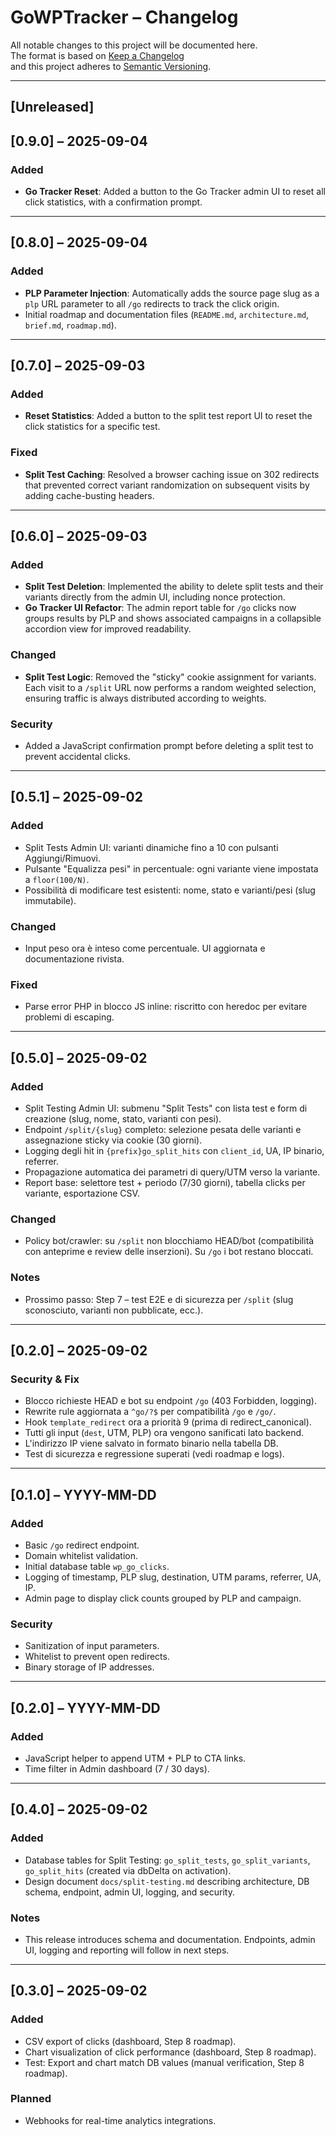 # GoWPTracker – Changelog

All notable changes to this project will be documented here.  
The format is based on [Keep a Changelog](https://keepachangelog.com/)  
and this project adheres to [Semantic Versioning](https://semver.org/).

---

## [Unreleased]

## [0.9.0] – 2025-09-04
### Added
- **Go Tracker Reset**: Added a button to the Go Tracker admin UI to reset all click statistics, with a confirmation prompt.

---

## [0.8.0] – 2025-09-04
### Added
- **PLP Parameter Injection**: Automatically adds the source page slug as a `plp` URL parameter to all `/go` redirects to track the click origin.
- Initial roadmap and documentation files (`README.md`, `architecture.md`, `brief.md`, `roadmap.md`).

---

## [0.7.0] – 2025-09-03
### Added
- **Reset Statistics**: Added a button to the split test report UI to reset the click statistics for a specific test.

### Fixed
- **Split Test Caching**: Resolved a browser caching issue on 302 redirects that prevented correct variant randomization on subsequent visits by adding cache-busting headers.

---

## [0.6.0] – 2025-09-03
### Added
- **Split Test Deletion**: Implemented the ability to delete split tests and their variants directly from the admin UI, including nonce protection.
- **Go Tracker UI Refactor**: The admin report table for `/go` clicks now groups results by PLP and shows associated campaigns in a collapsible accordion view for improved readability.

### Changed
- **Split Test Logic**: Removed the "sticky" cookie assignment for variants. Each visit to a `/split` URL now performs a random weighted selection, ensuring traffic is always distributed according to weights.

### Security
- Added a JavaScript confirmation prompt before deleting a split test to prevent accidental clicks.

---

## [0.5.1] – 2025-09-02
### Added
- Split Tests Admin UI: varianti dinamiche fino a 10 con pulsanti Aggiungi/Rimuovi.
- Pulsante "Equalizza pesi" in percentuale: ogni variante viene impostata a `floor(100/N)`.
- Possibilità di modificare test esistenti: nome, stato e varianti/pesi (slug immutabile).

### Changed
- Input peso ora è inteso come percentuale. UI aggiornata e documentazione rivista.

### Fixed
- Parse error PHP in blocco JS inline: riscritto con heredoc per evitare problemi di escaping.

---

## [0.5.0] – 2025-09-02
### Added
- Split Testing Admin UI: submenu "Split Tests" con lista test e form di creazione (slug, nome, stato, varianti con pesi).
- Endpoint `/split/{slug}` completo: selezione pesata delle varianti e assegnazione sticky via cookie (30 giorni).
- Logging degli hit in `{prefix}go_split_hits` con `client_id`, UA, IP binario, referrer.
- Propagazione automatica dei parametri di query/UTM verso la variante.
- Report base: selettore test + periodo (7/30 giorni), tabella clicks per variante, esportazione CSV.

### Changed
- Policy bot/crawler: su `/split` non blocchiamo HEAD/bot (compatibilità con anteprime e review delle inserzioni). Su `/go` i bot restano bloccati.

### Notes
- Prossimo passo: Step 7 – test E2E e di sicurezza per `/split` (slug sconosciuto, varianti non pubblicate, ecc.).

---

## [0.2.0] – 2025-09-02
### Security & Fix
- Blocco richieste HEAD e bot su endpoint `/go` (403 Forbidden, logging).
- Rewrite rule aggiornata a `^go/?$` per compatibilità `/go` e `/go/`.
- Hook `template_redirect` ora a priorità 9 (prima di redirect_canonical).
- Tutti gli input (`dest`, UTM, PLP) ora vengono sanificati lato backend.
- L'indirizzo IP viene salvato in formato binario nella tabella DB.
- Test di sicurezza e regressione superati (vedi roadmap e logs).

---

## [0.1.0] – YYYY-MM-DD
### Added
- Basic `/go` redirect endpoint.
- Domain whitelist validation.
- Initial database table `wp_go_clicks`.
- Logging of timestamp, PLP slug, destination, UTM params, referrer, UA, IP.
- Admin page to display click counts grouped by PLP and campaign.

### Security
- Sanitization of input parameters.
- Whitelist to prevent open redirects.
- Binary storage of IP addresses.

---

## [0.2.0] – YYYY-MM-DD
### Added
- JavaScript helper to append UTM + PLP to CTA links.
- Time filter in Admin dashboard (7 / 30 days).

---

## [0.4.0] – 2025-09-02
### Added
- Database tables for Split Testing: `go_split_tests`, `go_split_variants`, `go_split_hits` (created via dbDelta on activation).
- Design document `docs/split-testing.md` describing architecture, DB schema, endpoint, admin UI, logging, and security.

### Notes
- This release introduces schema and documentation. Endpoints, admin UI, logging and reporting will follow in next steps.

---

## [0.3.0] – 2025-09-02
### Added
- CSV export of clicks (dashboard, Step 8 roadmap).
- Chart visualization of click performance (dashboard, Step 8 roadmap).
- Test: Export and chart match DB values (manual verification, Step 8 roadmap).

### Planned
- Webhooks for real-time analytics integrations.

